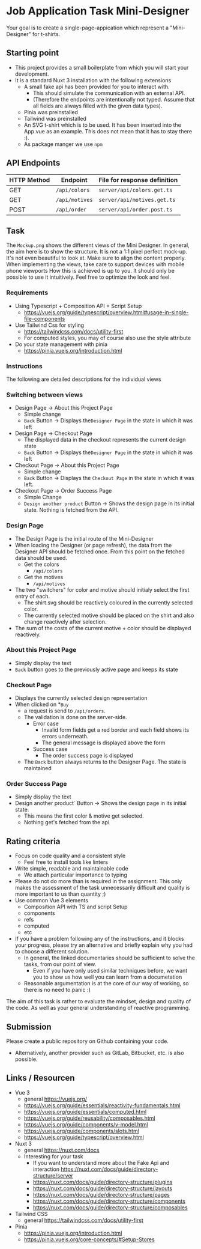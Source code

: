# Job Application Task Mini-Designer

Your goal is to create a single-page-appication which represent a "Mini-Designer" for t-shirts.

## Starting point

- This project provides a small boilerplate from which you will start your development.
- It is a standard Nuxt 3 installation with the following extensions
  - A small fake api has been provided for you to interact with.
    - This should simulate the communication with an external API.
    - (Therefore the endpoints are intentionally not typed. Assume that all fields are always filled with the given data types).
  - Pinia was preinstalled
  - Tailwind was preinstalled
  - An SVG t-shirt which is to be used. It has been inserted into the App.vue as an example. This does not mean that it has to stay there :).
  - As package manger we use `npm`

## API Endpoints

| HTTP Method | Endpoint       | File for response definition |
|-------------|----------------|------------------------------|
| GET         | `/api/colors`  | `server/api/colors.get.ts`   |   
| GET         | `/api/motives` | `server/api/motives.get.ts`  |    
| POST        | `/api/order`   | `server/api/order.post.ts`   |


## Task

The `Mockup.png` shows the different views of the Mini Designer. In general, the aim here is to show the structure.
It is not a 1:1 pixel perfect mock-up. It's not even beautiful to look at.
Make sure to align the content properly.
When implementing the views, take care to support devices with mobile phone viewports
How this is achieved is up to you. It should only be possible to use it intuitively.
Feel free to optimize the look and feel.

### Requirements

- Using Typescript + Composition API + Script Setup
  - https://vuejs.org/guide/typescript/overview.html#usage-in-single-file-components
- Use Tailwind Css for styling
  - https://tailwindcss.com/docs/utility-first
  - For computed styles, you may of course also use the style attribute
- Do your state management with pinia
  - https://pinia.vuejs.org/introduction.html

### Instructions

The following are detailed descriptions for the individual views

### Switching between views

- Design Page -> About this Project Page
  - Simple change
  - `Back` Button -> Displays the`Designer Page` in the state in which it was left
- Design Page -> Checkout Page
  - The displayed data in the checkout represents the current design state
  - `Back` Button -> Displays the`Designer Page` in the state in which it was left
- Checkout Page -> About this Project Page
  - Simple change
  - `Back` Button -> Displays the `Checkout Page` in the state in which it was left.
- Checkout Page -> Order Success Page
  - Simple Change
  - `Design another product` Button -> Shows the design page in its initial state. Nothing is fetched from the API.

### Design Page

- The Design Page is the initial route of the Mini-Designer
- When loading the Designer (or page refresh), the data from the Designer API should be fetched once. From this point on the fetched data should be used.
  - Get the colors
    - `/api/colors`
  - Get the motives
    - `/api/motives`
- The two "switchers" for color and motive should initialy select the first entry of each.
  - The shirt.svg should be reactively coloured in the currently selected color.
  - The currently selected motive should be placed on the shirt and also change reactively after selection.
- The sum of the costs of the current motive + color should be displayed reactively.

### About this Project Page

- Simply display the text
- `Back` button goes to the previously active page and keeps its state

### Checkout Page

- Displays the currently selected design representation
- When clicked on *`Buy`
  - a request is send to `/api/orders`.
  - The validation is done on the server-side.
    - Error case
      - Invalid form fields get a red border and each field shows its errors underneath.
      - The general message is displayed above the form 
    - Success case
      - The order success page is displayed
  - The `Back` button always returns to the Designer Page. The state is maintained

### Order Success Page

- Simply display the text
- Design another product` Button -> Shows the design page in its initial state.
  - This means the first color & motive get selected.
  - Nothing get's fetched from the api

## Rating criteria

* Focus on code quality and a consistent style
  * Feel free to install tools like linters
* Write simple, readable and maintainable code
  * We attach particular importance to typing
* Please do not do more than is required in the assignment. This only makes the assessment of the task unnecessarily difficult and quality is more important to us than quantity ;)
* Use common Vue 3 elements
  * Composition API with TS and script Setup
  * components
  * refs
  * computed
  * etc
* If you have a problem following any of the instructions, and it blocks your progress, please try an alternative and briefly explain why you had to choose a different solution.
  * In general, the linked documentaries should be sufficient to solve the tasks, from our point of view.
    * Even if you have only used similar techniques before, we want you to show us how well you can learn from a documetation
  * Reasonable argumentation is at the core of our way of working, so there is no need to panic :)

The aim of this task is rather to evaluate the mindset, design and quality of the code. As well as your general understanding of reactive programming.

## Submission

Please create a public repository on Github containing your code.
- Alternatively, another provider such as GitLab, Bitbucket, etc. is also possible.

## Links / Resourcen
- Vue 3
  - general https://vuejs.org/
  - https://vuejs.org/guide/essentials/reactivity-fundamentals.html
  - https://vuejs.org/guide/essentials/computed.html
  - https://vuejs.org/guide/reusability/composables.html
  - https://vuejs.org/guide/components/v-model.html
  - https://vuejs.org/guide/components/slots.html
  - https://vuejs.org/guide/typescript/overview.html
- Nuxt 3
  - general https://nuxt.com/docs
  - Interesting for your task
    - If you want to understand more about the Fake Api and interaction https://nuxt.com/docs/guide/directory-structure/server
    - https://nuxt.com/docs/guide/directory-structure/plugins
    - https://nuxt.com/docs/guide/directory-structure/layouts
    - https://nuxt.com/docs/guide/directory-structure/pages
    - https://nuxt.com/docs/guide/directory-structure/components
    - https://nuxt.com/docs/guide/directory-structure/composables
- Tailwind CSS
  - general https://tailwindcss.com/docs/utility-first
- Pinia
  - https://pinia.vuejs.org/introduction.html
  - https://pinia.vuejs.org/core-concepts/#Setup-Stores
